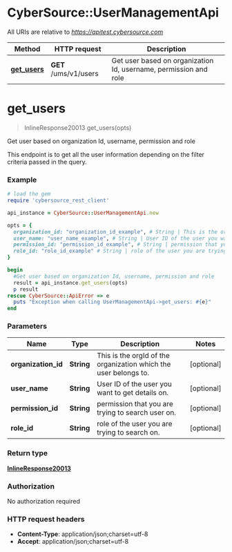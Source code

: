 # CyberSource::UserManagementApi

All URIs are relative to *https://apitest.cybersource.com*

Method | HTTP request | Description
------------- | ------------- | -------------
[**get_users**](UserManagementApi.md#get_users) | **GET** /ums/v1/users | Get user based on organization Id, username, permission and role


# **get_users**
> InlineResponse20013 get_users(opts)

Get user based on organization Id, username, permission and role

This endpoint is to get all the user information depending on the filter criteria passed in the query.

### Example
```ruby
# load the gem
require 'cybersource_rest_client'

api_instance = CyberSource::UserManagementApi.new

opts = { 
  organization_id: "organization_id_example", # String | This is the orgId of the organization which the user belongs to.
  user_name: "user_name_example", # String | User ID of the user you want to get details on.
  permission_id: "permission_id_example", # String | permission that you are trying to search user on.
  role_id: "role_id_example" # String | role of the user you are trying to search on.
}

begin
  #Get user based on organization Id, username, permission and role
  result = api_instance.get_users(opts)
  p result
rescue CyberSource::ApiError => e
  puts "Exception when calling UserManagementApi->get_users: #{e}"
end
```

### Parameters

Name | Type | Description  | Notes
------------- | ------------- | ------------- | -------------
 **organization_id** | **String**| This is the orgId of the organization which the user belongs to. | [optional] 
 **user_name** | **String**| User ID of the user you want to get details on. | [optional] 
 **permission_id** | **String**| permission that you are trying to search user on. | [optional] 
 **role_id** | **String**| role of the user you are trying to search on. | [optional] 

### Return type

[**InlineResponse20013**](InlineResponse20013.md)

### Authorization

No authorization required

### HTTP request headers

 - **Content-Type**: application/json;charset=utf-8
 - **Accept**: application/json;charset=utf-8



